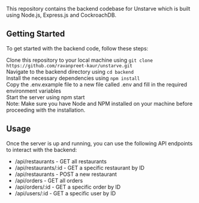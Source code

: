 
This repository contains the backend codebase for Unstarve which is built using Node.js, Express.js and CockroachDB.

## Getting Started

To get started with the backend code, follow these steps:

Clone this repository to your local machine using ``` git clone https://github.com/ravanpreet-kaur/unstarve.git ```\
Navigate to the backend directory using ```cd backend ```\
Install the necessary dependencies using ```npm install```\
Copy the .env.example file to a new file called .env and fill in the required environment variables\
Start the server using npm start\
Note: Make sure you have Node and NPM installed on your machine before proceeding with the installation.

## Usage
Once the server is up and running, you can use the following API endpoints to interact with the backend:

* /api/restaurants - GET all restaurants
* /api/restaurants/:id - GET a specific restaurant by ID
* /api/restaurants - POST a new restaurant
* /api/orders - GET all orders
* /api/orders/:id - GET a specific order by ID
* /api/users/:id - GET a specific user by ID



